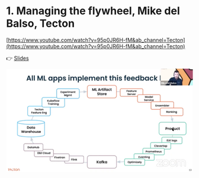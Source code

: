 # 1. Managing the flywheel, Mike del Balso, Tecton

[https://www.youtube.com/watch?v=95p0JR6H-fM&ab_channel=Tecton](https://www.youtube.com/watch?v=95p0JR6H-fM&ab_channel=Tecton)

👉 [Slides](https://docs.google.com/presentation/d/e/2PACX-1vTABlMqUYlpH6xNwaF8UOPGe5x7g0UBE4iiVcButana4HooiF8Fgj0kpIPjoxkGsmG_GAYCmyOAX8AH/pub?start=false&loop=false&delayms=3000&slide=id.g128d84be549_0_22)

![Screen Shot 2022-05-23 at 10.50.51.png](./Screen_Shot_2022-05-23_at_10.50.51.png)